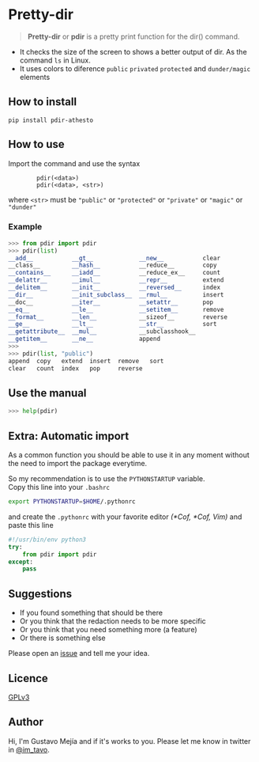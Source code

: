 # Pretty-dir

 > __Pretty-dir__ or __pdir__ is a pretty print function for the dir() command.
 - It checks the size of the screen to shows a better output of dir.
As the command `ls` in Linux.
 - It uses colors to diference `public` `privated` `protected`
and `dunder/magic` elements

## How to install

```console
pip install pdir-athesto
```

## How to use
Import the command and use the syntax
```
        pdir(<data>)
        pdir(<data>, <str>)
```
where `<str>` must be `"public"` or `"protected"` or
`"private"` or `"magic"` or `"dunder"`

### Example
```python
>>> from pdir import pdir
>>> pdir(list)
__add__           __gt__             __new__           clear
__class__         __hash__           __reduce__        copy
__contains__      __iadd__           __reduce_ex__     count
__delattr__       __imul__           __repr__          extend
__delitem__       __init__           __reversed__      index
__dir__           __init_subclass__  __rmul__          insert
__doc__           __iter__           __setattr__       pop
__eq__            __le__             __setitem__       remove
__format__        __len__            __sizeof__        reverse
__ge__            __lt__             __str__           sort
__getattribute__  __mul__            __subclasshook__
__getitem__       __ne__             append
>>>
>>> pdir(list, "public")
append  copy   extend  insert  remove   sort
clear   count  index   pop     reverse
```

## Use the manual

```python
>>> help(pdir)
```
## Extra: Automatic import

As a common function you should be able to use it in any moment
without the need to import the package everytime.

So my recommendation is to use the `PYTHONSTARTUP` variable.<br>
Copy this line into your `.bashrc`

```bash
export PYTHONSTARTUP=$HOME/.pythonrc
```

and create the `.pythonrc` with your favorite editor _(*Cof, *Cof, Vim)_ and
paste this line

```python
#!/usr/bin/env python3
try:
    from pdir import pdir
except:
    pass
```
## Suggestions
- If you found something that should be there
- Or you think that the redaction needs to be more specific
- Or you think that you need something more (a feature)
- Or there is something else

Please open an [issue][issues] and tell me your idea.

## Licence
[GPLv3](LICENSE)

## Author
Hi, I'm Gustavo Mejía and if it's works to you.
Please let me know in twitter in [@im_tavo].

<!--Links-->
[@im_tavo]: twitter.com/im_tavo
[issues]: https://github.com/Athesto/pretty-pdir/issues
